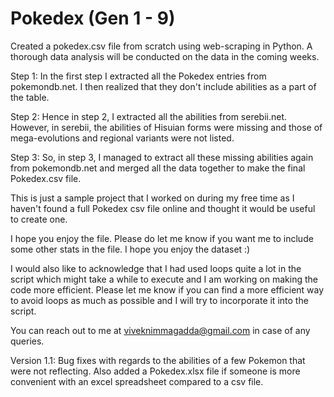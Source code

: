 # Pokedex (Gen 1 - 9)
Created a pokedex.csv file from scratch using web-scraping in Python. A thorough data analysis will be conducted on the data in the coming weeks.

Step 1: In the first step I extracted all the Pokedex entries from pokemondb.net. I then realized that they don't include abilities as a part of the table.

Step 2: Hence in step 2, I extracted all the abilities from serebii.net. However, in serebii, the abilities of Hisuian forms were missing and those of mega-evolutions and regional variants were not listed.

Step 3: So, in step 3, I managed to extract all these missing abilities again from pokemondb.net and merged all the data together to make the final Pokedex.csv file.

This is just a sample project that I worked on during my free time as I haven't found a full Pokedex csv file online and thought it would be useful to create one.

I hope you enjoy the file. Please do let me know if you want me to include some other stats in the file. I hope you enjoy the dataset :)

I would also like to acknowledge that I had used loops quite a lot in the script which might take a while to execute and I am working on making the code more efficient. Please let me know if you can find a more efficient way to avoid loops as much as possible and I will try to incorporate it into the script.

You can reach out to me at viveknimmagadda@gmail.com in case of any queries.

Version 1.1:
Bug fixes with regards to the abilities of a few Pokemon that were not reflecting. Also added a Pokedex.xlsx file if someone is more convenient with an excel spreadsheet compared to a csv file.
